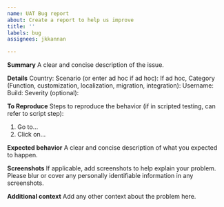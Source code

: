 ```yaml
---
name: UAT Bug report
about: Create a report to help us improve
title: ''
labels: bug
assignees: jkkannan

---
```


**Summary**
A clear and concise description of the issue.

**Details**
Country: 
Scenario (or enter ad hoc if ad hoc):
If ad hoc, Category (Function, customization, localization, migration, integration): 
Username: 
Build: 
Severity (optional):

**To Reproduce**
Steps to reproduce the behavior (if in scripted testing, can refer to script step):
1. Go to… 
2. Click on… 

**Expected behavior**
A clear and concise description of what you expected to happen.

**Screenshots**
If applicable, add screenshots to help explain your problem.  Please blur or cover any personally identifiable information in any screenshots.

**Additional context**
Add any other context about the problem here.
